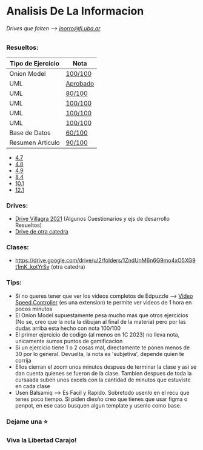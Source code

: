# Analisis De La Informacion
###### Drives que falten --> jporro@fi.uba.ar

<!-- 
Descripcion
Villagra 1C 2023 - Repositorio de drives, ejercicios resueltos 100/100 y tips para esta catedra. Los drives contienen exámenes resueltos, apuntes, etc. FIUBA
--> 

### Resueltos:
| Tipo de Ejercicio  | Nota |
| ------------------ | ---- |
| Onion Model  | [100/100](/3.2)  |
| UML | [Aprobado](/Resuelto%204.2)  |
| UML | [80/100](/4.3)  |
| UML | [100/100](/Resuelto%204.4)  |
| UML | [100/100](/Resuelto%204.7)  |
| UML | [100/100](/Resuelto%204.9)  |
| Base de Datos | [60/100](/Resuelto%2010.1)  |
| Resumen Articulo  | [90/100](/Resuelto%2012.1)  |

<!-- | Varios | [100/100](/Resuelto%204.8)  | -->

* [4.7](/Resuelto%204.7)
* [4.8](/RESUELTO%204.8)
* [4.9](/Resuelto%204.9)
* [8.4](/Resuelto%208.4)
* [10.1](/Resuelto%2010.1)
* [12.1](/Resuelto%2012.1)

### Drives:
* [Drive Villagra 2021](https://drive.google.com/drive/folders/11u4iLyzfOHkn36hI-Xb_QiASX-PUwqEO) (Algunos Cuestionarios y ejs de desarrollo Resueltos)
* [Drive de otra catedra](https://drive.google.com/drive/folders/1vEjo5breKTGSUYypnTbSi9aJm31dNi6k)

### Clases: 
* https://drive.google.com/drive/u/2/folders/1ZndUnM6n6G9mo4xO5XG9t1mK_kotYrSv (otra catedra)

### Tips:
- Si no queres tener que ver los videos completos de Edpuzzle --> [Video Speed Controller](https://chrome.google.com/webstore/detail/super-video-speed-control/chnccghejnflbccphgkncbmllhfljdfa) (es una extension) te permite ver videos de 1 hora en pocos minutos
- El Onion Model supuestamente pesa mucho mas que otros ejercicios (No se, creo que la nota la dibujan al final de la materia) pero por las dudas arriba esta hecho con nota 100/100
- El primer ejercicio de codigo (al menos en 1C 2023) no lleva nota, unicamente sumas puntos de gamificacion
- Si un ejercicio tiene 1 o 2 cosas mal, directamente te ponen menos de 30 por lo general. Devuelta, la nota es 'subjetiva', depende quien te corrija
- Ellos cierran el zoom unos minutos despues de terminar la clase y asi se dan cuenta quienes se fueron de la clase. Tambien despues de toda la cursaada suben unos excels con la cantidad de minutos que estuviste en cada clase
- Usen Balsamiq --> Es Facil y Rapido. Sobretodo usenlo en el recu que tenes poco tiempo. Si piden diesño creo que tienes que usar figma o penpot, en ese caso busquen algun template y usenlo como base.

### Dejame una ⭐

### Viva la Libertad Carajo!
